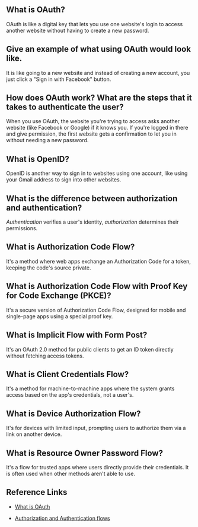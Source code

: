 ## What is OAuth?

OAuth is like a digital key that lets you use one website's login to access another website without having to create a new password.

## Give an example of what using OAuth would look like.

It is like going to a new website and instead of creating a new account, you just click a "Sign in with Facebook" button.

## How does OAuth work? What are the steps that it takes to authenticate the user?

When you use OAuth, the website you're trying to access asks another website (like Facebook or Google) if it knows you. If you're logged in there and give permission, the first website gets a confirmation to let you in without needing a new password.

## What is OpenID?

OpenID is another way to sign in to websites using one account, like using your Gmail address to sign into other websites.

## What is the difference between authorization and authentication?

*Authentication* verifies a user's identity, *authorization* determines their permissions.

## What is Authorization Code Flow?

It's a method where web apps exchange an Authorization Code for a token, keeping the code's source private.

## What is Authorization Code Flow with Proof Key for Code Exchange (PKCE)?

It's a secure version of Authorization Code Flow, designed for mobile and single-page apps using a special proof key.

## What is Implicit Flow with Form Post?

It's an OAuth 2.0 method for public clients to get an ID token directly without fetching access tokens.

## What is Client Credentials Flow?

It's a method for machine-to-machine apps where the system grants access based on the app's credentials, not a user's.

## What is Device Authorization Flow?

It's for devices with limited input, prompting users to authorize them via a link on another device.

## What is Resource Owner Password Flow?

It's a flow for trusted apps where users directly provide their credentials. It is often used when other methods aren't able to use.

## Reference Links

- [What is OAuth](https://www.csoonline.com/article/562635/what-is-oauth-how-the-open-authorization-framework-works.html)

- [Authorization and Authentication flows](https://auth0.com/docs/get-started/authentication-and-authorization-flow)
